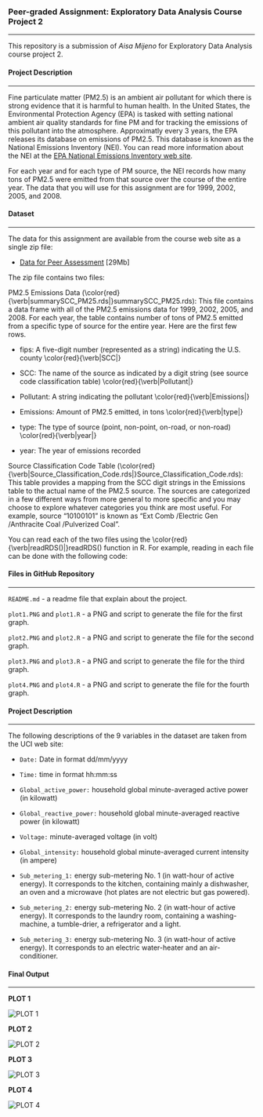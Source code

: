 ### **Peer-graded Assignment: Exploratory Data Analysis Course Project 2**

------
This repository is a submission of *Aisa Mijeno* for Exploratory Data Analysis course project 2.
<br>

#### **Project Description**
****
Fine particulate matter (PM2.5) is an ambient air pollutant for which there is strong evidence that it is harmful to human health. In the United States, the Environmental Protection Agency (EPA) is tasked with setting national ambient air quality standards for fine PM and for tracking the emissions of this pollutant into the atmosphere. Approximatly every 3 years, the EPA releases its database on emissions of PM2.5. This database is known as the National Emissions Inventory (NEI). You can read more information about the NEI at the [EPA National Emissions Inventory web site](https://www3.epa.gov/ttn/chief/eiinformation.html).

For each year and for each type of PM source, the NEI records how many tons of PM2.5 were emitted from that source over the course of the entire year. The data that you will use for this assignment are for 1999, 2002, 2005, and 2008.

#### **Dataset**
****
The data for this assignment are available from the course web site as a single zip file:

* [Data for Peer Assessment](https://d396qusza40orc.cloudfront.net/exdata%2Fdata%2FNEI_data.zip) [29Mb]

The zip file contains two files:

PM2.5 Emissions Data (\color{red}{\verb|summarySCC_PM25.rds|}summarySCC_PM25.rds): This file contains a data frame with all of the PM2.5 emissions data for 1999, 2002, 2005, and 2008. For each year, the table contains number of tons of PM2.5 emitted from a specific type of source for the entire year. Here are the first few rows.

* fips: A five-digit number (represented as a string) indicating the U.S. county
\color{red}{\verb|SCC|}

* SCC: The name of the source as indicated by a digit string (see source code classification table)
\color{red}{\verb|Pollutant|}

* Pollutant: A string indicating the pollutant
\color{red}{\verb|Emissions|}

* Emissions: Amount of PM2.5 emitted, in tons
\color{red}{\verb|type|}

* type: The type of source (point, non-point, on-road, or non-road)
\color{red}{\verb|year|}

* year: The year of emissions recorded

Source Classification Code Table (\color{red}{\verb|Source_Classification_Code.rds|}Source_Classification_Code.rds): This table provides a mapping from the SCC digit strings in the Emissions table to the actual name of the PM2.5 source. The sources are categorized in a few different ways from more general to more specific and you may choose to explore whatever categories you think are most useful. For example, source “10100101” is known as “Ext Comb /Electric Gen /Anthracite Coal /Pulverized Coal”.

You can read each of the two files using the \color{red}{\verb|readRDS()|}readRDS() function in R. For example, reading in each file can be done with the following code:


#### **Files in GitHub Repository**
****
`README.md` - a readme file that explain about the project.

`plot1.PNG` and `plot1.R` - a PNG and script to generate the file for the first graph.

`plot2.PNG` and `plot2.R` - a PNG and script to generate the file for the second graph.

`plot3.PNG` and `plot3.R` - a PNG and script to generate the file for the third graph.

`plot4.PNG` and `plot4.R` - a PNG and script to generate the file for the fourth graph.

#### **Project Description**
****
The following descriptions of the 9 variables in the dataset are taken from the UCI web site:

* `Date:` Date in format dd/mm/yyyy

* `Time:` time in format hh:mm:ss

* `Global_active_power:` household global minute-averaged active power (in kilowatt)

* `Global_reactive_power:` household global minute-averaged reactive power (in kilowatt)

* `Voltage:` minute-averaged voltage (in volt)

* `Global_intensity:` household global minute-averaged current intensity (in ampere)

* `Sub_metering_1:` energy sub-metering No. 1 (in watt-hour of active energy). It corresponds to the kitchen, containing mainly a dishwasher, an oven and a microwave (hot plates are not electric but gas powered).

* `Sub_metering_2:` energy sub-metering No. 2 (in watt-hour of active energy). It corresponds to the laundry room, containing a washing-machine, a tumble-drier, a refrigerator and a light.

* `Sub_metering_3:` energy sub-metering No. 3 (in watt-hour of active energy). It corresponds to an electric water-heater and an air-conditioner.

#### **Final Output**
****

**PLOT 1**

![PLOT 1](https://i.ibb.co/mcscHSt/plot1.png)

**PLOT 2**

![PLOT 2](https://i.ibb.co/JvB9MYL/plot2.png)

**PLOT 3**

![PLOT 3](https://i.ibb.co/1J1xVC7/plot3.png)

**PLOT 4**

![PLOT 4](https://i.ibb.co/8mrVDFR/plot4.png)

